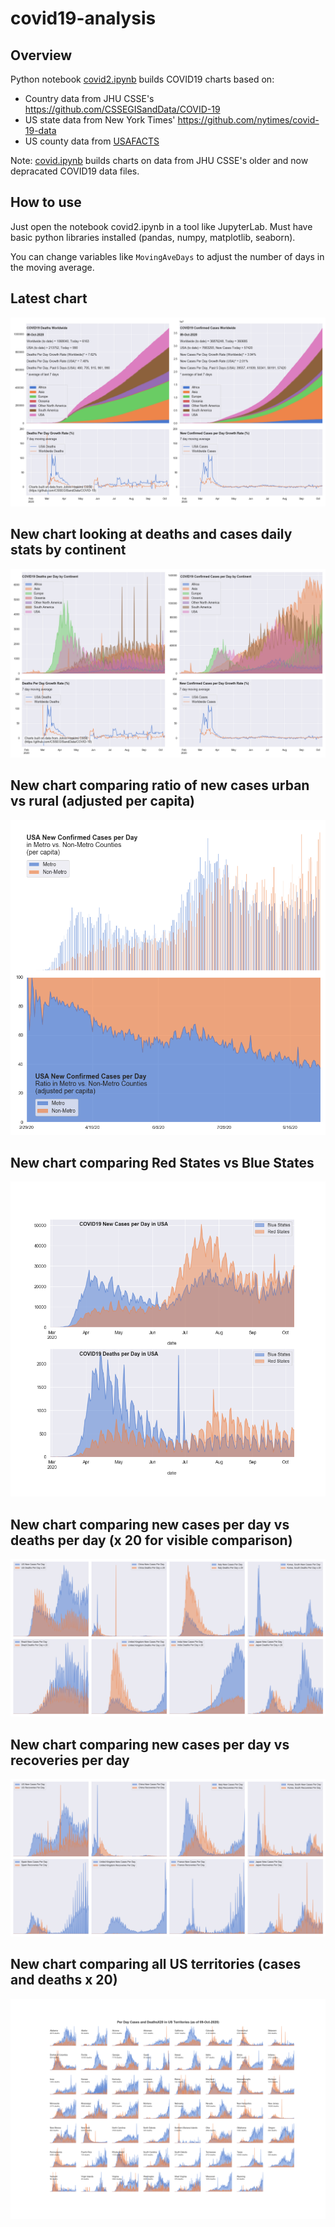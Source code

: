 # covid19-analysis

## Overview
Python notebook [covid2.ipynb](https://github.com/danlaw/covid19-analysis/blob/master/covid2.ipynb) builds COVID19 charts based on:
* Country data from JHU CSSE's https://github.com/CSSEGISandData/COVID-19
* US state data from New York Times' https://github.com/nytimes/covid-19-data
* US county data from [USAFACTS](https://usafacts.org/visualizations/coronavirus-covid-19-spread-map/)

Note: [covid.ipynb](https://github.com/danlaw/covid19-analysis/blob/master/covid.ipynb) builds charts on data from JHU CSSE's older and now depracated COVID19 data files.

## How to use
Just open the notebook covid2.ipynb in a tool like JupyterLab. Must have basic python libraries installed (pandas, numpy, matplotlib, seaborn).

You can change variables like ``MovingAveDays`` to adjust the number of days in the moving average.

## Latest chart
![Latest chart](charts/20201009-covid19-chart.png)

## New chart looking at deaths and cases daily stats by continent
![Comparison chart](charts/20201009-covid19-chart-perday.png)

## New chart comparing ratio of new cases urban vs rural (adjusted per capita)
![Urban rural per capita chart](charts/20201009-US-counties-urban-vs-rural-per-capita.png)

## New chart comparing Red States vs Blue States
![Red vs Blue chart](charts/20201009-compare-daily-red-vs-blue-states.png)

## New chart comparing new cases per day vs deaths per day (x 20 for visible comparison)
![Comparison chart](charts/20201009-comparison-chart.png)

## New chart comparing new cases per day vs recoveries per day
![Recovery chart](charts/20201009-comparison-recovery-chart.png)

## New chart comparing all US territories (cases and deaths x 20)
![Territories chart](charts/20201009-compare-US-territories.png)

